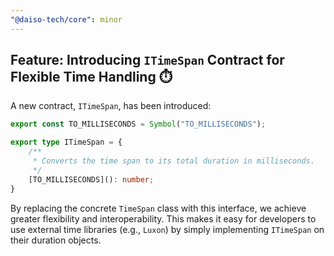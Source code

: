 ```yaml
---
"@daiso-tech/core": minor
---
```


## Feature: Introducing `ITimeSpan` Contract for Flexible Time Handling ⏱️

A new contract, `ITimeSpan`, has been introduced:

```ts
export const TO_MILLISECONDS = Symbol("TO_MILLISECONDS");

export type ITimeSpan = {
    /**
     * Converts the time span to its total duration in milliseconds.
     */
    [TO_MILLISECONDS](): number;
}
```

By replacing the concrete `TimeSpan` class with this interface, we achieve greater flexibility and interoperability. This makes it easy for developers to use external time libraries (e.g., `Luxon`) by simply implementing `ITimeSpan` on their duration objects.
